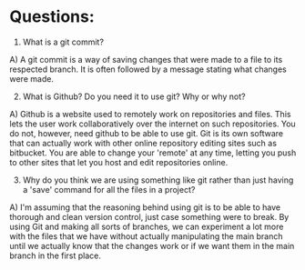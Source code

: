 # Questions:

1. What is a git commit?  

  A) A git commit is a way of saving changes that were made to a file to its respected branch. It is often followed
     by a message stating what changes were made.  

2. What is Github? Do you need it to use git? Why or why not?  

  A) Github is a website used to remotely work on repositories and files. This lets the user work collaboratively over
     the internet on such repositories. You do not, however, need github to be able to use git. Git is its own software
     that can actually work with other online repository editing sites such as bitbucket. You are able to change your
     'remote' at any time, letting you push to other sites that let you host and edit repositories online.  

3. Why do you think we are using something like git rather than just having a 'save' command for all the files in a
   project?  

  A) I'm assuming that the reasoning behind using git is to be able to have thorough and clean version control, just
     case something were to break. By using Git and making all sorts of branches, we can experiment a lot more with
     the files that we have without actually manipulating the main branch until we actually know that the changes work
     or if we want them in the main branch in the first place.
